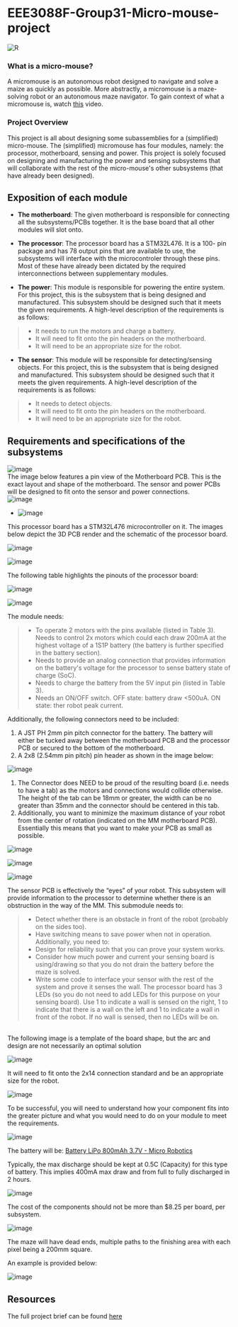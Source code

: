 # EEE3088F-Group31-Micro-mouse-project

![R](https://github.com/LelethuDyokomba/EEE3088F-Group31-Micro-mouse-project/assets/163681208/01f54a60-e836-4ba0-82be-355d683afa89)
### What is a micro-mouse? 
A micromouse is an autonomous robot designed to navigate and solve a maize as quickly as possible. More abstractly, a micromouse is a maze-solving robot or an autonomous maze navigator. To gain context of what a micromouse is, watch [this](https://www.youtube.com/watch?v=ZMQbHMgK2rw) video.

### Project Overview
This project is all about designing some subassemblies for a (simplified) micro-mouse. The (simplified) micromouse has four modules, namely: the processor, motherboard, sensing and power. This project is solely focused on designing and manufacturing the power and sensing subsystems that will collaborate with the rest of the micro-mouse's other subsystems (that have already been designed). 

## Exposition of each module

- **The motherboard**: The given motherboard is responsible for connecting all the 
                       subsystems/PCBs together. It is the base board that all other modules will slot onto.

- **The processor**: The processor board has a STM32L476. It is a 100-
pin package and has 78 output pins that are available to use, the subsystems will interface with the microcontroler through these pins. Most of 
these have already been dictated by the required interconnections 
between supplementary modules.

- **The power**: This module is responsible for powering the entire system. For this project, this is the subsystem that is being designed and manufactured. This subsystem should be designed such that it meets the given requirements. A high-level description of the requirements is as follows:
> - It needs to run the motors and charge a battery.
> - It will need to fit onto the pin headers on the motherboard.
> - It will need to be an appropriate size for the robot.
- **The sensor**: This module will be responsible for detecting/sensing objects. For this project, this is the subsystem that is being designed and manufactured. This subsystem should be designed such that it meets the given requirements. A high-level description of the requirements is as follows:
> - It needs to detect objects.
> - It will need to fit onto the pin headers on the motherboard.
> - It will need to be an appropriate size for the robot.

## Requirements and specifications of the subsystems




![image](https://github.com/LelethuDyokomba/EEE3088F-Group31-Micro-mouse-project/assets/163681208/7afe9fe0-3bef-4b60-aea8-3b8a2bd8c481)<br>
The image below features a pin view of the Motherboard PCB. This is the exact layout and shape of 
the motherboard. The sensor and power PCBs will be designed to fit onto the sensor and power 
connections.<br>
![image](https://github.com/LelethuDyokomba/EEE3088F-Group31-Micro-mouse-project/assets/163681208/c8e6e336-e12f-4789-9774-9814666661b1)

- ![image](https://github.com/LelethuDyokomba/EEE3088F-Group31-Micro-mouse-project/assets/163681208/46b3d521-76cb-4023-8c0c-0a425f7fddc4)

This processor board has a STM32L476 microcontroller on 
it. The images below depict the 3D PCB render and the schematic of the processor board.



![image](https://github.com/LelethuDyokomba/EEE3088F-Group31-Micro-mouse-project/assets/163681208/d1a7982e-c805-49c5-833b-fe3de31666cf)



![image](https://github.com/LelethuDyokomba/EEE3088F-Group31-Micro-mouse-project/assets/163681208/52f1492b-0533-4ee8-ab60-ed8f3f5ea6c3)



The following table highlights the pinouts of the processor board:


![image](https://github.com/LelethuDyokomba/EEE3088F-Group31-Micro-mouse-project/assets/163681208/81c4b08b-91aa-4e75-834b-3b6eeaf94b0b)

![image](https://github.com/LelethuDyokomba/EEE3088F-Group31-Micro-mouse-project/assets/163681208/7cae4ada-2729-455e-9e60-5ac30e41fabb)

The module needs:



> - To operate 2 motors with the pins available (listed in Table 3). Needs to 
control 2x motors which could each draw 200mA at the highest voltage of a 1S1P battery 
(the battery is further specified in the battery section). 
> - Needs to provide an analog connection that provides information on the battery's voltage 
for the processor to sense battery state of charge (SoC). 
> - Needs to charge the battery from the 5V input pin (listed in Table 3).
> - Needs an ON/OFF switch. OFF state: battery draw <500uA. ON state: ther robot peak 
current.

Additionally, the following connectors need to be included:
1. A JST PH 2mm pin pitch connector for the battery. The battery will either be tucked away 
between the motherboard PCB and the processor PCB or secured to the bottom of the 
motherboard.
2. A 2x8 (2.54mm pin pitch) pin header as shown in the image below:

![image](https://github.com/LelethuDyokomba/EEE3088F-Group31-Micro-mouse-project/assets/163681208/b59e1451-9cf9-4044-9dbc-8c0000b0202e)

1. The Connector does NEED to be proud of the resulting board (i.e. needs to have 
a tab) as the motors and connections would collide otherwise. The height of the 
tab can be 18mm or greater, the width can be no greater than 35mm and the 
connector should be centered in this tab.
2. Additionally, you want to minimize the maximum distance of your robot from 
the center of rotation (indicated on the MM motherboard PCB). Essentially this 
means that you want to make your PCB as small as possible.

![image](https://github.com/LelethuDyokomba/EEE3088F-Group31-Micro-mouse-project/assets/163681208/4b030318-a4d9-4f70-927f-ef3557e2c637)

![image](https://github.com/LelethuDyokomba/EEE3088F-Group31-Micro-mouse-project/assets/163681208/1355dcf3-603c-411b-8b57-a68655348e9b)

![image](https://github.com/LelethuDyokomba/EEE3088F-Group31-Micro-mouse-project/assets/163681208/3c34bb09-300b-4bd7-9213-661b24ba54c8)


The sensor PCB is effectively the “eyes” of your robot. This subsystem will provide information to 
the processor to determine whether there is an obstruction in the way of the MM. This submodule 
needs to:
> - Detect whether there is an obstacle in front of the robot (probably on the sides too).
> - Have switching means to save power when not in operation.
Additionally, you need to:
> - Design for reliability such that you can prove your system works.
> - Consider how much power and current your sensing board is using/drawing so that you do 
not drain the battery before the maze is solved.
> - Write some code to interface your sensor with the rest of the system and prove it senses the 
wall. The processor board has 3 LEDs (so you do not need to add LEDs for this purpose on 
your sensing board). Use 1 to indicate a wall is sensed on the right, 1 to indicate that there is 
a wall on the left and 1 to indicate a wall in front of the robot. If no wall is sensed, then no 
LEDs will be on.
<br>
The following image is a template of the board shape, but the arc and design are not necessarily an 
optimal solution

![image](https://github.com/LelethuDyokomba/EEE3088F-Group31-Micro-mouse-project/assets/163681208/b6e12ab6-651d-4dde-8450-9d7a1347aec1)

It will need to fit onto the 2x14 connection standard and be an appropriate size for the robot.

![image](https://github.com/LelethuDyokomba/EEE3088F-Group31-Micro-mouse-project/assets/163681208/3e719db9-1f50-4191-b04f-699a5e8c34bf)

To be successful, you will need to understand how your component fits into the greater picture and 
what you would need to do on your module to meet the requirements.

![image](https://github.com/LelethuDyokomba/EEE3088F-Group31-Micro-mouse-project/assets/163681208/b3fcf4b7-49c3-4bfd-bec4-13e8574b2da1)

The battery will be: [Battery LiPo 800mAh 3.7V - Micro Robotics](https://www.robotics.org.za/802540)

Typically, the max discharge should be kept at 0.5C (Capacity) for this type of battery. This implies 400mA 
max draw and from full to fully discharged in 2 hours. 


![image](https://github.com/LelethuDyokomba/EEE3088F-Group31-Micro-mouse-project/assets/163681208/8fa658cb-e68d-4cca-a349-9c62b386a282)

The cost of the components should not be more than $8.25 per board, per subsystem. 

![image](https://github.com/LelethuDyokomba/EEE3088F-Group31-Micro-mouse-project/assets/163681208/8077ae40-aeba-4be8-b2c6-678ee8d7709a)

The maze will have dead ends, multiple paths to the finishing area with each pixel being a 200mm 
square.

An example is provided below:


![image](https://github.com/LelethuDyokomba/EEE3088F-Group31-Micro-mouse-project/assets/163681208/67a9b0d7-7ad5-41ad-923a-0d06a8d30134)

## Resources

The full project brief can be found [here]("C:\Users\lelet\Downloads\EEE3088F_2024_project_description_v12.pdf")





